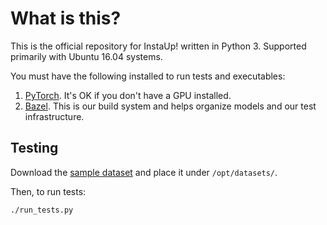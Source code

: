 # What is this?

This is the official repository for InstaUp! written in Python 3.
Supported primarily with Ubuntu 16.04 systems. 

You must have the following installed to run tests and executables:

1. [PyTorch](http://pytorch.org/). It's OK if you don't have a GPU installed.
2. [Bazel](https://bazel.build/). This is our build system and helps organize
   models and our test infrastructure.


## Testing

Download the [sample
dataset](https://homes.cs.washington.edu/~cdel/contentbooster/sample_dataset.zip) and
place it under `/opt/datasets/`.


Then, to run tests:

```bash
./run_tests.py
```
